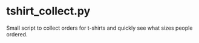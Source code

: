 # tshirt_collect.py
Small script to collect orders for t-shirts and quickly see what sizes people ordered.
